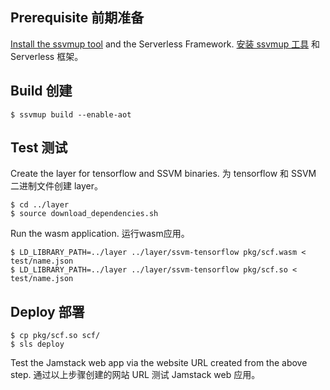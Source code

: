 ## Prerequisite 前期准备

[Install the ssvmup tool](https://www.secondstate.io/articles/ssvmup/)
and the Serverless Framework.
[安装 ssvmup 工具](https://www.secondstate.io/articles/ssvmup/)
和 Serverless 框架。

## Build 创建

```
$ ssvmup build --enable-aot
```

## Test 测试

Create the layer for tensorflow and SSVM binaries.
为 tensorflow 和 SSVM 二进制文件创建 layer。

```
$ cd ../layer
$ source download_dependencies.sh
```

Run the wasm application. 
运行wasm应用。

```
$ LD_LIBRARY_PATH=../layer ../layer/ssvm-tensorflow pkg/scf.wasm < test/name.json
$ LD_LIBRARY_PATH=../layer ../layer/ssvm-tensorflow pkg/scf.so < test/name.json
```

## Deploy 部署

```
$ cp pkg/scf.so scf/
$ sls deploy
```

Test the Jamstack web app via the website URL created from the above step.
通过以上步骤创建的网站 URL 测试 Jamstack web 应用。

